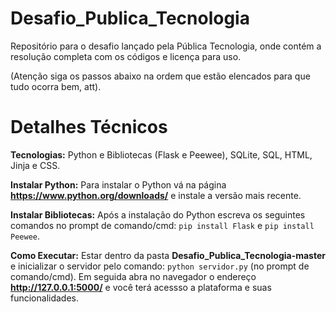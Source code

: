 # Desafio_Publica_Tecnologia
Repositório para o desafio lançado pela Pública Tecnologia, onde contém a resolução completa com os códigos e licença para uso.

(Atenção siga os passos abaixo na ordem que estão elencados para que tudo ocorra bem, att).

# Detalhes Técnicos
__Tecnologias:__ Python e Bibliotecas (Flask e Peewee), SQLite, SQL, HTML, Jinja e CSS.

__Instalar Python:__ Para instalar o Python vá na página __https://www.python.org/downloads/__ e instale a versão mais recente.

__Instalar Bibliotecas:__ Após a instalação do Python escreva os seguintes comandos no prompt de comando/cmd: ``pip install Flask`` e ``pip install Peewee``.

__Como Executar:__ Estar dentro da pasta __Desafio_Publica_Tecnologia-master__ e inicializar o servidor pelo comando: ``python servidor.py`` (no prompt de comando/cmd). Em seguida abra no navegador o endereço __http://127.0.0.1:5000/__ e você terá acessso a plataforma e suas funcionalidades.
